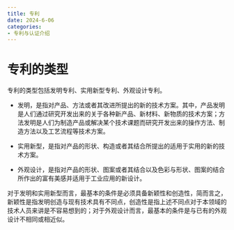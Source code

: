 ```yaml
---
title: 专利
date: 2024-6-06
categories:
- 专利与认证介绍
---
```


# 专利的类型

专利的类型包括发明专利、实用新型专利、外观设计专利。

- 发明，是指对产品、方法或者其改进所提出的新的技术方案。其中，产品发明是人们通过研究开发出来的关于各种新产品、新材料、新物质的技术方案；方法发明是人们为制造产品或解决某个技术课题而研究开发出来的操作方法、制造方法以及工艺流程等技术方案。

- 实用新型，是指对产品的形状、构造或者其结合所提出的适用于实用的新的技术方案。

- 外观设计，是指对产品的形状、图案或者其结合以及色彩与形状、图案的结合所作出的富有美感并适用于工业应用的新设计。

对于发明和实用新型而言，最基本的条件是必须具备新颖性和创造性，简而言之，新颖性是指发明创造与现有技术具有不同点，创造性是指上述不同点对于本领域的技术人员来讲是不容易想到的；对于外观设计而言，最基本的条件是与已有的外观设计不相同或相近似。